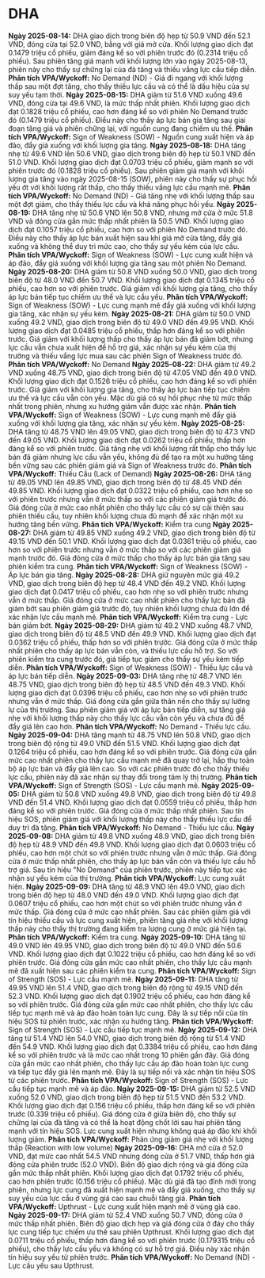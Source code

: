 # DHA

**Ngày 2025-08-14:** DHA giao dịch trong biên độ hẹp từ 50.9 VND đến 52.1 VND, đóng cửa tại 52.0 VND, bằng với giá mở cửa. Khối lượng giao dịch đạt 0.1479 triệu cổ phiếu, giảm đáng kể so với phiên trước đó (0.2314 triệu cổ phiếu). Sau phiên tăng giá mạnh với khối lượng lớn vào ngày 2025-08-13, phiên này cho thấy sự chững lại của đà tăng và thiếu vắng lực cầu tiếp diễn. **Phân tích VPA/Wyckoff:** No Demand (ND) - Giá đi ngang với khối lượng thấp sau một đợt tăng, cho thấy thiếu lực cầu và có thể là dấu hiệu của sự suy yếu tạm thời.
**Ngày 2025-08-15:** DHA giảm từ 51.6 VND xuống 49.6 VND, đóng cửa tại 49.6 VND, là mức thấp nhất phiên. Khối lượng giao dịch đạt 0.1828 triệu cổ phiếu, cao hơn đáng kể so với phiên No Demand trước đó (0.1479 triệu cổ phiếu). Điều này cho thấy áp lực bán gia tăng sau giai đoạn tăng giá và phiên chững lại, với nguồn cung đang chiếm ưu thế. **Phân tích VPA/Wyckoff:** Sign of Weakness (SOW) - Nguồn cung xuất hiện và áp đảo, đẩy giá xuống với khối lượng gia tăng.
**Ngày 2025-08-18:** DHA tăng nhẹ từ 49.6 VND lên 50.6 VND, giao dịch trong biên độ hẹp từ 50.1 VND đến 51.0 VND. Khối lượng giao dịch đạt 0.0703 triệu cổ phiếu, giảm mạnh so với phiên trước đó (0.1828 triệu cổ phiếu). Sau phiên giảm giá mạnh với khối lượng gia tăng vào ngày 2025-08-15 (SOW), phiên này cho thấy sự phục hồi yếu ớt với khối lượng rất thấp, cho thấy thiếu vắng lực cầu mạnh mẽ. **Phân tích VPA/Wyckoff:** No Demand (ND) - Giá tăng nhẹ với khối lượng thấp sau một đợt giảm, cho thấy thiếu lực cầu và khả năng phục hồi yếu.
**Ngày 2025-08-19:** DHA tăng nhẹ từ 50.6 VND lên 50.8 VND, nhưng mở cửa ở mức 51.8 VND và đóng cửa gần mức thấp nhất phiên là 50.5 VND. Khối lượng giao dịch đạt 0.1057 triệu cổ phiếu, cao hơn so với phiên No Demand trước đó. Điều này cho thấy áp lực bán xuất hiện sau khi giá mở cửa tăng, đẩy giá xuống và không thể duy trì mức cao, cho thấy sự yếu kém của lực cầu. **Phân tích VPA/Wyckoff:** Sign of Weakness (SOW) - Lực cung xuất hiện và áp đảo, đẩy giá xuống với khối lượng gia tăng sau một phiên No Demand.
**Ngày 2025-08-20:** DHA giảm từ 50.8 VND xuống 50.0 VND, giao dịch trong biên độ từ 48.0 VND đến 50.7 VND. Khối lượng giao dịch đạt 0.1345 triệu cổ phiếu, cao hơn so với phiên trước. Giá giảm với khối lượng gia tăng, cho thấy áp lực bán tiếp tục chiếm ưu thế và lực cầu yếu. **Phân tích VPA/Wyckoff:** Sign of Weakness (SOW) - Lực cung mạnh mẽ đẩy giá xuống với khối lượng gia tăng, xác nhận sự yếu kém.
**Ngày 2025-08-21:** DHA giảm từ 50.0 VND xuống 49.2 VND, giao dịch trong biên độ từ 49.0 VND đến 49.95 VND. Khối lượng giao dịch đạt 0.0485 triệu cổ phiếu, thấp hơn đáng kể so với phiên trước. Giá giảm với khối lượng thấp cho thấy áp lực bán đã giảm bớt, nhưng lực cầu vẫn chưa xuất hiện để hỗ trợ giá, xác nhận sự yếu kém của thị trường và thiếu vắng lực mua sau các phiên Sign of Weakness trước đó. **Phân tích VPA/Wyckoff:** No Demand
**Ngày 2025-08-22:** DHA giảm từ 49.2 VND xuống 48.75 VND, giao dịch trong biên độ từ 47.05 VND đến 49.0 VND. Khối lượng giao dịch đạt 0.1526 triệu cổ phiếu, cao hơn đáng kể so với phiên trước. Giá giảm với khối lượng gia tăng, cho thấy áp lực bán tiếp tục chiếm ưu thế và lực cầu vẫn còn yếu. Mặc dù giá có sự hồi phục nhẹ từ mức thấp nhất trong phiên, nhưng xu hướng giảm vẫn được xác nhận. **Phân tích VPA/Wyckoff:** Sign of Weakness (SOW) - Lực cung mạnh mẽ đẩy giá xuống với khối lượng gia tăng, xác nhận sự yếu kém.
**Ngày 2025-08-25:** DHA tăng từ 48.75 VND lên 49.05 VND, giao dịch trong biên độ từ 47.3 VND đến 49.05 VND. Khối lượng giao dịch đạt 0.0262 triệu cổ phiếu, thấp hơn đáng kể so với phiên trước. Giá tăng nhẹ với khối lượng rất thấp cho thấy lực bán đã giảm nhưng lực cầu vẫn yếu, không đủ để tạo ra một xu hướng tăng bền vững sau các phiên giảm giá và Sign of Weakness trước đó. **Phân tích VPA/Wyckoff:** Thiếu Cầu (Lack of Demand)
**Ngày 2025-08-26:** DHA tăng từ 49.05 VND lên 49.85 VND, giao dịch trong biên độ từ 48.45 VND đến 49.85 VND. Khối lượng giao dịch đạt 0.0322 triệu cổ phiếu, cao hơn nhẹ so với phiên trước nhưng vẫn ở mức thấp so với các phiên giảm giá trước đó. Giá đóng cửa ở mức cao nhất phiên cho thấy lực cầu có sự cải thiện sau phiên thiếu cầu, tuy nhiên khối lượng chưa đủ mạnh để xác nhận một xu hướng tăng bền vững. **Phân tích VPA/Wyckoff:** Kiểm tra cung
**Ngày 2025-08-27:** DHA giảm từ 49.85 VND xuống 49.2 VND, giao dịch trong biên độ từ 49.15 VND đến 50.1 VND. Khối lượng giao dịch đạt 0.0361 triệu cổ phiếu, cao hơn so với phiên trước nhưng vẫn ở mức thấp so với các phiên giảm giá mạnh trước đó. Giá đóng cửa ở mức thấp cho thấy áp lực bán gia tăng sau phiên kiểm tra cung. **Phân tích VPA/Wyckoff:** Sign of Weakness (SOW) - Áp lực bán gia tăng.
**Ngày 2025-08-28:** DHA giữ nguyên mức giá 49.2 VND, giao dịch trong biên độ hẹp từ 48.4 VND đến 49.2 VND. Khối lượng giao dịch đạt 0.0417 triệu cổ phiếu, cao hơn nhẹ so với phiên trước nhưng vẫn ở mức thấp. Giá đóng cửa ở mức cao nhất phiên cho thấy lực bán đã giảm bớt sau phiên giảm giá trước đó, tuy nhiên khối lượng chưa đủ lớn để xác nhận lực cầu mạnh mẽ. **Phân tích VPA/Wyckoff:** Kiểm tra cung - Lực bán giảm bớt.
**Ngày 2025-08-29:** DHA giảm từ 49.2 VND xuống 48.7 VND, giao dịch trong biên độ từ 48.5 VND đến 49.9 VND. Khối lượng giao dịch đạt 0.0362 triệu cổ phiếu, thấp hơn so với phiên trước. Giá đóng cửa ở mức thấp nhất phiên cho thấy áp lực bán vẫn còn, và thiếu lực cầu hỗ trợ. So với phiên kiểm tra cung trước đó, giá tiếp tục giảm cho thấy sự yếu kém tiếp diễn. **Phân tích VPA/Wyckoff:** Sign of Weakness (SOW) - Thiếu lực cầu và áp lực bán tiếp diễn.
**Ngày 2025-09-03:** DHA tăng nhẹ từ 48.7 VND lên 48.75 VND, giao dịch trong biên độ hẹp từ 48.5 VND đến 49.3 VND. Khối lượng giao dịch đạt 0.0396 triệu cổ phiếu, cao hơn nhẹ so với phiên trước nhưng vẫn ở mức thấp. Giá đóng cửa gần giữa thân nến cho thấy sự lưỡng lự của thị trường. Sau phiên giảm giá với áp lực bán tiếp diễn, sự tăng giá nhẹ với khối lượng thấp này cho thấy lực cầu vẫn còn yếu và chưa đủ để đẩy giá lên cao hơn. **Phân tích VPA/Wyckoff:** No Demand - Thiếu lực cầu.
**Ngày 2025-09-04:** DHA tăng mạnh từ 48.75 VND lên 50.8 VND, giao dịch trong biên độ rộng từ 49.0 VND đến 51.5 VND. Khối lượng giao dịch đạt 0.1264 triệu cổ phiếu, cao hơn đáng kể so với phiên trước. Giá đóng cửa gần mức cao nhất phiên cho thấy lực cầu mạnh mẽ đã quay trở lại, hấp thụ toàn bộ áp lực bán và đẩy giá lên cao. So với các phiên trước đó cho thấy thiếu lực cầu, phiên này đã xác nhận sự thay đổi trong tâm lý thị trường. **Phân tích VPA/Wyckoff:** Sign of Strength (SOS) - Lực cầu mạnh mẽ.
**Ngày 2025-09-05:** DHA giảm từ 50.8 VND xuống 49.8 VND, giao dịch trong biên độ từ 49.8 VND đến 51.4 VND. Khối lượng giao dịch đạt 0.0559 triệu cổ phiếu, thấp hơn đáng kể so với phiên trước. Giá đóng cửa ở mức thấp nhất phiên. Sau tín hiệu SOS, phiên giảm giá với khối lượng thấp này cho thấy thiếu lực cầu để duy trì đà tăng. **Phân tích VPA/Wyckoff:** No Demand - Thiếu lực cầu.
**Ngày 2025-09-08:** DHA giảm từ 49.8 VND xuống 48.9 VND, giao dịch trong biên độ hẹp từ 48.9 VND đến 49.8 VND. Khối lượng giao dịch đạt 0.0603 triệu cổ phiếu, cao hơn một chút so với phiên trước nhưng vẫn ở mức thấp. Giá đóng cửa ở mức thấp nhất phiên, cho thấy áp lực bán vẫn còn và thiếu lực cầu hỗ trợ giá. Sau tín hiệu "No Demand" của phiên trước, phiên này tiếp tục xác nhận sự yếu kém của thị trường. **Phân tích VPA/Wyckoff:** Lực cung xuất hiện.
**Ngày 2025-09-09:** DHA tăng từ 48.9 VND lên 49.0 VND, giao dịch trong biên độ hẹp từ 48.0 VND đến 49.0 VND. Khối lượng giao dịch đạt 0.0607 triệu cổ phiếu, cao hơn một chút so với phiên trước nhưng vẫn ở mức thấp. Giá đóng cửa ở mức cao nhất phiên. Sau các phiên giảm giá với tín hiệu thiếu cầu và lực cung xuất hiện, phiên tăng giá nhẹ với khối lượng thấp này cho thấy thị trường đang kiểm tra lượng cung ở mức giá hiện tại. **Phân tích VPA/Wyckoff:** Kiểm tra cung.
**Ngày 2025-09-10:** DHA tăng từ 49.0 VND lên 49.95 VND, giao dịch trong biên độ từ 49.0 VND đến 50.6 VND. Khối lượng giao dịch đạt 0.1022 triệu cổ phiếu, cao hơn đáng kể so với phiên trước. Giá đóng cửa gần mức cao nhất phiên, cho thấy lực cầu mạnh mẽ đã xuất hiện sau các phiên kiểm tra cung. **Phân tích VPA/Wyckoff:** Sign of Strength (SOS) - Lực cầu mạnh mẽ.
**Ngày 2025-09-11:** DHA tăng từ 49.95 VND lên 51.4 VND, giao dịch trong biên độ rộng từ 49.15 VND đến 52.3 VND. Khối lượng giao dịch đạt 0.1902 triệu cổ phiếu, cao hơn đáng kể so với phiên trước. Giá đóng cửa gần mức cao nhất phiên, cho thấy lực cầu tiếp tục mạnh mẽ và áp đảo hoàn toàn lực cung. Đây là sự tiếp nối của tín hiệu SOS từ phiên trước, xác nhận xu hướng tăng. **Phân tích VPA/Wyckoff:** Sign of Strength (SOS) - Lực cầu tiếp tục mạnh mẽ.
**Ngày 2025-09-12:** DHA tăng từ 51.4 VND lên 54.0 VND, giao dịch trong biên độ rộng từ 51.4 VND đến 54.9 VND. Khối lượng giao dịch đạt 0.3384 triệu cổ phiếu, cao hơn đáng kể so với phiên trước và là mức cao nhất trong 10 phiên gần đây. Giá đóng cửa gần mức cao nhất phiên, cho thấy lực cầu áp đảo hoàn toàn lực cung và tiếp tục đẩy giá lên mạnh mẽ. Đây là sự tiếp nối và xác nhận tín hiệu SOS từ các phiên trước. **Phân tích VPA/Wyckoff:** Sign of Strength (SOS) - Lực cầu tiếp tục mạnh mẽ và áp đảo.
**Ngày 2025-09-15:** DHA giảm từ 52.5 VND xuống 52.0 VND, giao dịch trong biên độ hẹp từ 51.5 VND đến 53.2 VND. Khối lượng giao dịch đạt 0.156 triệu cổ phiếu, thấp hơn đáng kể so với phiên trước (0.339 triệu cổ phiếu). Giá đóng cửa ở giữa biên độ, cho thấy sự chững lại của đà tăng và có thể là hoạt động chốt lời sau hai phiên tăng mạnh với tín hiệu SOS. Lực cung xuất hiện nhưng không quá áp đảo khi khối lượng giảm. **Phân tích VPA/Wyckoff:** Phản ứng giảm giá nhẹ với khối lượng thấp (Reaction with low volume)
**Ngày 2025-09-16:** DHA mở cửa ở 52.0 VND, đạt mức cao nhất 54.5 VND nhưng đóng cửa ở 51.7 VND, thấp hơn giá đóng cửa phiên trước (52.0 VND). Biên độ giao dịch rộng và giá đóng cửa gần mức thấp nhất phiên. Khối lượng giao dịch đạt 0.1792 triệu cổ phiếu, cao hơn phiên trước (0.156 triệu cổ phiếu). Mặc dù giá đã tạo đỉnh mới trong phiên, nhưng lực cung đã xuất hiện mạnh mẽ và đẩy giá xuống, cho thấy sự suy yếu của lực cầu ở vùng giá cao sau chuỗi tăng giá. **Phân tích VPA/Wyckoff:** Upthrust - Lực cung xuất hiện mạnh mẽ ở vùng giá cao.
**Ngày 2025-09-17:** DHA giảm từ 52.4 VND xuống 50.7 VND, đóng cửa ở mức thấp nhất phiên. Biên độ giao dịch hẹp và giá đóng cửa ở đáy cho thấy lực cung tiếp tục chiếm ưu thế sau phiên Upthrust. Khối lượng giao dịch đạt 0.0711 triệu cổ phiếu, thấp hơn đáng kể so với phiên trước (0.179315 triệu cổ phiếu), cho thấy lực cầu yếu và không có sự hỗ trợ giá. Điều này xác nhận tín hiệu suy yếu từ phiên trước. **Phân tích VPA/Wyckoff:** No Demand (ND) - Lực cầu yếu sau Upthrust.
